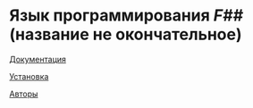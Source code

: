 # Язык программирования *F##* (название не окончательное)

[Документация]({{site.baseurl}}/doc)

[Установка]({{site.baseurl}}/install)

[Авторы]({{site.baseurl}}/authors)
